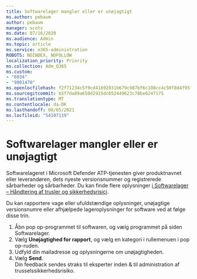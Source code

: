 ```yaml
---
title: Softwarelager mangler eller er unøjagtigt
ms.author: pebaum
author: pebaum
manager: scotv
ms.date: 07/16/2020
ms.audience: Admin
ms.topic: article
ms.service: o365-administration
ROBOTS: NOINDEX, NOFOLLOW
localization_priority: Priority
ms.collection: Adm_O365
ms.custom:
- "6034"
- "9001470"
ms.openlocfilehash: f2f71234c5f9cd41692031b679c987bf6c108cc4c50f8d4f95f72da42fea73c7
ms.sourcegitcommit: b5f7da89a650d2915dc652449623c78be6247175
ms.translationtype: MT
ms.contentlocale: da-DK
ms.lasthandoff: 08/05/2021
ms.locfileid: "54107119"
---
```

# <a name="software-inventory-is-missing-or-inaccurate"></a>Softwarelager mangler eller er unøjagtigt

Softwarelageret i Microsoft Defender ATP-tjenesten giver produktnavnet eller leverandøren, dets nyeste versionsnummer og registrerede sårbarheder og sårbarheder. Du kan finde flere oplysninger [i Softwarelager – Håndtering af trusler og sikkerhedsrisici](/windows/security/threat-protection/microsoft-defender-atp/tvm-software-inventory).

Du kan rapportere vage eller ufuldstændige oplysninger, unøjagtige versionsnumre eller afhjælpede lageroplysninger for software ved at følge disse trin.  

1. Åbn pop op-programmet til softwaren, og vælg programmet på siden Softwarelager.
2. Vælg **Unøjagtighed for rapport**, og vælg en kategori i rullemenuen i pop op-ruden.
3. Udfyld din mailadresse og oplysningerne om unøjagtigheden.
4. Vælg **Send**.</br>
    Din feedback sendes straks til eksperter inden & til administration af trusselssikkerhedsrisiko.
